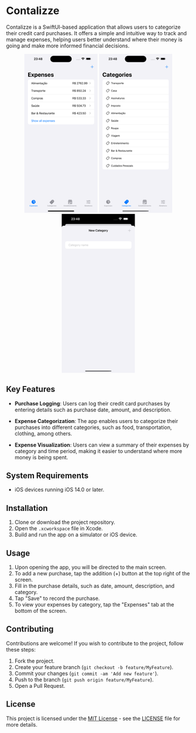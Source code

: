 # Contalizze

Contalizze is a SwiftUI-based application that allows users to categorize their credit card purchases. It offers a simple and intuitive way to track and manage expenses, helping users better understand where their money is going and make more informed financial decisions.

<p align="center">
    <img src="doc/expenses.png" alt="Logo" width="200">
    <img src="doc/categories.png" alt="Logo" width="200">
    <img src="doc/new-category.png" alt="Logo" width="200">
</p>

## Key Features

- **Purchase Logging**: Users can log their credit card purchases by entering details such as purchase date, amount, and description.
  
- **Expense Categorization**: The app enables users to categorize their purchases into different categories, such as food, transportation, clothing, among others.

- **Expense Visualization**: Users can view a summary of their expenses by category and time period, making it easier to understand where more money is being spent.

## System Requirements

- iOS devices running iOS 14.0 or later.

## Installation

1. Clone or download the project repository.
2. Open the `.xcworkspace` file in Xcode.
3. Build and run the app on a simulator or iOS device.

## Usage

1. Upon opening the app, you will be directed to the main screen.
2. To add a new purchase, tap the addition (+) button at the top right of the screen.
3. Fill in the purchase details, such as date, amount, description, and category.
4. Tap "Save" to record the purchase.
5. To view your expenses by category, tap the "Expenses" tab at the bottom of the screen.

## Contributing

Contributions are welcome! If you wish to contribute to the project, follow these steps:

1. Fork the project.
2. Create your feature branch (`git checkout -b feature/MyFeature`).
3. Commit your changes (`git commit -am 'Add new feature'`).
4. Push to the branch (`git push origin feature/MyFeature`).
5. Open a Pull Request.

## License

This project is licensed under the [MIT License](https://opensource.org/licenses/MIT) - see the [LICENSE](LICENSE) file for more details.
